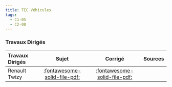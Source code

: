 ```yaml
---
title: TEC Véhicules 
tags:
  - C1-05
  - C2-08
---
```




### Travaux Dirigés 
 
| Travaux Dirigés | Sujet | Corrigé | Sources  | 
| :-------------- | :---: | :-----: | :------: | 
| Renault Twizy | [:fontawesome-solid-file-pdf:](https://github.com/xpessoles/ALL_PDF/blob/main/PDF/Cy_05_01_TD_03_Twizy_Sujet.pdf) | [:fontawesome-solid-file-pdf:](https://github.com/xpessoles/ALL_PDF/blob/main/PDF/Cy_05_01_TD_03_Twizy_Corrige.pdf) | | RobuROC 6 : plate-forme d’exploration tout terrain | [:fontawesome-solid-file-pdf:](https://github.com/xpessoles/ALL_PDF/blob/main/PDF/Cy_05_01_TD_05_Roburoc_Sujet.pdf) | [:fontawesome-regular-file-pdf:](https://github.com/xpessoles/ALL_PDF/blob/main/PDF/Cy_05_01_TD_05_Roburoc_Corrige.pdf) | [:material-github:](https://github.com/xpessoles/PSI_Cy_05_Energetique/tree/main/Chapitre_01_Energetique/Cy_05_01_TD_05_Roburoc) | 



